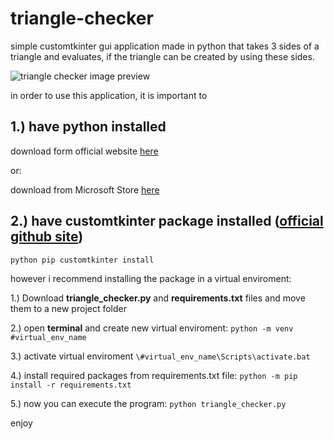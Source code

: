 # triangle-checker
simple customtkinter gui application made in python that takes 3 sides of a triangle and evaluates, if the triangle can be created by using these sides.

![triangle checker image preview]()

in order to use this application, it is important to 

1.) have python installed
-------------------------------------------------------------
download form official website [here](https://www.python.org/)

or:

download from Microsoft Store [here](https://apps.microsoft.com/store/detail/python-311/9NRWMJP3717K)

2.) have customtkinter package installed ([official github site](https://github.com/TomSchimansky/CustomTkinter))
-------------------------------------------------------------

```python pip customtkinter install```

however i recommend installing the package in a virtual enviroment:

1.) Download **triangle_checker.py** and **requirements.txt** files and move them to a new project folder

2.) open **terminal** and create new virtual enviroment:
    ```python -m venv #virtual_env_name```
    
3.) activate virtual enviroment
    ```\#virtual_env_name\Scripts\activate.bat```
    
4.) install required packages from requirements.txt file:
    ```python -m pip install -r requirements.txt```
    
5.) now you can execute the program:
    ```python triangle_checker.py```
    

enjoy
